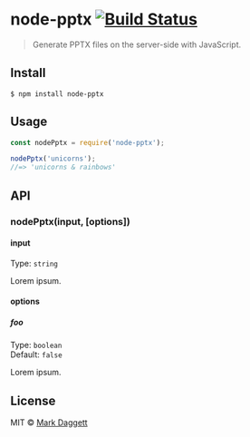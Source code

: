# node-pptx [![Build Status](https://travis-ci.org/heavysixer/node-pptx.svg?branch=master)](https://travis-ci.org/heavysixer/node-pptx)

> Generate PPTX files on the server-side with JavaScript.


## Install

```
$ npm install node-pptx
```


## Usage

```js
const nodePptx = require('node-pptx');

nodePptx('unicorns');
//=> 'unicorns & rainbows'
```


## API

### nodePptx(input, [options])

#### input

Type: `string`

Lorem ipsum.

#### options

##### foo

Type: `boolean`<br>
Default: `false`

Lorem ipsum.


## License

MIT © [Mark Daggett](https://github.com/heavysixer)
